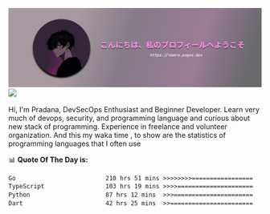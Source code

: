 ![banner](.github/profile-markdown.png)
<img src="https://user-images.githubusercontent.com/73097560/115834477-dbab4500-a447-11eb-908a-139a6edaec5c.gif"></p>

Hi, I'm Pradana, DevSecOps Enthusiast and Beginner Developer. Learn very much of devops, security, and programming language and curious about new stack of programming. Experience in freelance and volunteer organization. And this my waka time , to show are the statistics of programming languages that I often use

📊 **Quote Of The Day is:**
<!--START_SECTION:waka-->

```txt
Go                         210 hrs 51 mins >>>>>>>>=================   33.35 %
TypeScript                 103 hrs 19 mins >>>>=====================   16.35 %
Python                     87 hrs 12 mins  >>>======================   13.79 %
Dart                       42 hrs 25 mins  >>=======================   06.71 %
```

<!--END_SECTION:waka-->
